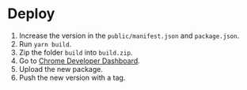 # Deploy

1. Increase the version in the `public/manifest.json` and `package.json`.
2. Run `yarn build`.
3. Zip the folder `build` into `build.zip`.
4. Go to [Chrome Developer Dashboard](https://chrome.google.com/webstore/devconsole).
5. Upload the new package.
6. Push the new version with a tag.
